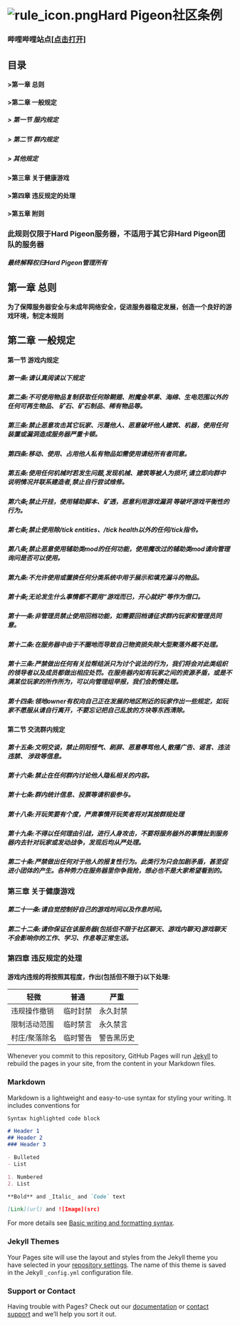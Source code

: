 # ![rule_icon.png](https://s2.loli.net/2022/07/15/syzgfMehdVEw7pF.png)Hard Pigeon社区条例

### 哔哩哔哩站点[[点击打开]](https://space.bilibili.com/592616376)
## 目录
#### >第一章 总则
#### >第二章 一般规定
##### > 第一节 服内规定
##### > 第二节 群内规定
##### > 其他规定
#### >第三章 关于健康游戏
#### >第四章 违反规定的处理
#### >第五章 附则
### 此规则仅限于Hard Pigeon服务器，不适用于其它非Hard Pigeon团队的服务器
##### 最终解释权归Hard Pigeon管理所有

## 第一章 总则
#### 为了保障服务器安全与未成年网络安全，促进服务器稳定发展，创造一个良好的游戏环境，制定本规则
## 第二章 一般规定
#### 第一节 游戏内规定
##### 第一条:请认真阅读以下规定
##### 第二条:不可使用物品复制获取任何除鞘翅、附魔金苹果、海绵、生电范围以外的任何可再生物品、 矿石、矿石制品、稀有物品等。
##### 第三条:禁止恶意攻击其它玩家、污蔑他人、恶意破坏他人建筑、机器，使用任何装置或漏洞造成服务器严重卡顿。
##### 第四条:移动、使用、占用他人私有物品如需使用请经所有者同意。
##### 第五条:使用任何机械时若发生问题,发现机械、建筑等被人为损坏,请立即向群中说明情况并联系建造者,禁止自行尝试维修。
##### 第六条;禁止开挂，使用辅助脚本、矿透，恶意利用游戏漏洞 等破坏游戏平衡性的行为。
##### 第七条;禁止使用除/tick entities、/tick health以外的任何/tick指令。
##### 第八条;禁止恶意使用辅助类mod的任何功能，使用魔改过的辅助类mod请向管理询问是否可以使用。
##### 第九条:不允许使用或置换任何分类系统中用于展示和填充漏斗的物品。
##### 第十条;无论发生什么事情都不要用“游戏而已，开心就好”等作为借口。
##### 第十一条:非管理员禁止使用回档功能，如需要回档请征求群内玩家和管理员同意。
##### 第十二条:在服务器中由于不圈地而导致自己物资损失除大型聚落外概不处理。
##### 第十三条:严禁做出任何有关拉帮结派只为讨个说法的行为，我们将会对此类组织的领导者以及成员都做出相应处罚。在服务器内如有玩家之间的资源矛盾，或是不满某位玩家的所作所为，可以向管理组举报，我们会酌情处理。
##### 第十四条:领地owner有权向自己正在发展的地区附近的玩家作出一些规定，如玩家不愿服从请自行离开，不要忘记把自己乱放的方块等东西清除。
#### 第二节 交流群内规定
##### 第十五条:文明交谈，禁止阴阳怪气、刷屏、恶意辱骂他人,散播广告、谣言、违法违禁、 涉政等信息。
##### 第十六条:禁止在任何群内讨论他人隐私相关的内容。
##### 第十七条:群内统计信息、投票等请积极参与。
##### 第十八条:开玩笑要有个度，严肃事情开玩笑者将对其按群规处理
##### 第十九条:不得以任何理由引战，进行人身攻击，不要将服务器外的事情扯到服务器内去针对玩家或发动战争，发现后均从严处理。
##### 第二十条:严禁做出任何对于他人的报复性行为。此类行为只会加剧矛盾，甚至促进小团体的产生。各种势力在服务器里你争我抢，想必也不是大家希望看到的。

### 第三章 关于健康游戏
##### 第二十一条:请自觉控制好自己的游戏时间以及作息时间。
##### 第二十二条:请你保证在该服务器(包括但不限于社区聊天、游戏内聊天)游戏聊天不会影响你的工作、学习、作息等正常生活。
### 第四章 违反规定的处理
#### 游戏内违规的将按照其程度，作出(包括但不限于)以下处理:
| 轻微  | 普通 | 严重 |
| ----- | ----- | ----- |
|违规操作撤销|临时封禁|永久封禁|
|限制活动范围|临时禁言|永久禁言|
|村庄/聚落除名|临时警告|警告黑历史|

Whenever you commit to this repository, GitHub Pages will run [Jekyll](https://jekyllrb.com/) to rebuild the pages in your site, from the content in your Markdown files.

### Markdown

Markdown is a lightweight and easy-to-use syntax for styling your writing. It includes conventions for

```markdown
Syntax highlighted code block

# Header 1
## Header 2
### Header 3

- Bulleted
- List

1. Numbered
2. List

**Bold** and _Italic_ and `Code` text

[Link](url) and ![Image](src)
```

For more details see [Basic writing and formatting syntax](https://docs.github.com/en/github/writing-on-github/getting-started-with-writing-and-formatting-on-github/basic-writing-and-formatting-syntax).

### Jekyll Themes

Your Pages site will use the layout and styles from the Jekyll theme you have selected in your [repository settings](https://github.com/yz-ljc/yz-ljc.github.io/settings/pages). The name of this theme is saved in the Jekyll `_config.yml` configuration file.

### Support or Contact

Having trouble with Pages? Check out our [documentation](https://docs.github.com/categories/github-pages-basics/) or [contact support](https://support.github.com/contact) and we’ll help you sort it out.
